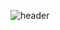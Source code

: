 ![header](https://capsule-render.vercel.app/api?type=rect&height=200&text=moon&fontAlign=70&animation=fadeIn)

